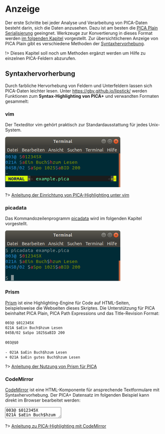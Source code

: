 # Anzeige

Der erste Schritte bei jeder Analyse und Verarbeitung von PICA-Daten besteht darin, sich die Daten anzusehen. Dazu ist am besten die [PICA Plain Serialisierung](formate?id=serialisierungen) geeingnet. Werkzeuge zur Konvertierung in dieses Format werden [im folgenden Kapitel](verarbeitung) vorgestellt. Zur übersichtlicheren Anzeige von PICA Plain gibt es verschiedene Methoden der [Syntaxhervorhebung](#syntaxhervorhebung).

!> Dieses Kapitel soll noch um Methoden ergänzt werden um Hilfe zu einzelnen PICA-Feldern abzurufen.

## Syntaxhervorherbung

Durch farbliche Hervorhebung von Feldern und Unterfeldern lassen sich PICA-Daten leichter lesen. Unter <https://gbv.github.io/lipstick/> werden Funktionen zum **Syntax-Highlighting von PICA+** und verwandten Formaten gesammelt:

### vim

Der Texteditor vim gehört praktisch zur Standardausstattung für jedes Unix-System.

  ![Screenshot PICA Syntax-Highlighting unter vim](img/screenshot-vim.png)

?> [Anleitung der Einrichtung von PICA-Highlighting unter vim](https://gbv.github.io/lipstick/vim/)

### picadata

Das Kommandozeilenprogramm [picadata](verarbeitung?id=picadata) wird im folgenden Kapitel vorgestellt.

![Screenshot PICA Syntax-Highlighting mit picadata](img/screenshot-picadata.png)

### Prism

[Prism](https://prismjs.com) ist eine Highlighting-Engine für Code auf HTML-Seiten, beispielsweise die Webseiten dieses Skriptes. Die Unterstützung für PICA beinhaltet PICA Plain, PICA Path Expressions und das Title-Revision Format:

~~~pica
003@ $012345X
021A $aEin Buch$hzum Lesen
045B/02 $aSpo 1025$aBID 200

003@$0

- 021A $aEin Buch$hzum Lesen
+ 021A $aEin gutes Buch$hzum Lesen
~~~

?> [Anleitung der Nutzung von Prism für PICA](https://gbv.github.io/lipstick/prism/)

### CodeMirror

[CodeMirror](https://codemirror.net/) ist eine HTML-Komponente für ansprechende Textformulare mit Syntaxhervorhebung. Der PICA+ Datensatz im folgenden Beispiel kann direkt im Browser bearbeitet werden:

<div>
<textarea id="pica-editor">
003@ $012345X
021A $aEin Buch$hzum Lesen
045B/02 $aSpo 1025$aBID 200
</textarea>
</div>

<script>
CodeMirror.fromTextArea(document.getElementById('pica-editor'), { lineNumbers: true });
</script>

?> [Anleitung zu PICA-Highlighting mit CodeMirror](https://gbv.github.io/lipstick/codemirror/)
